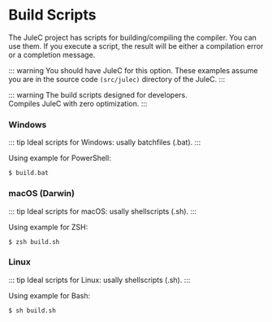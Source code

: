 # Build Scripts

The JuleC project has scripts for building/compiling the compiler. You can use them. If you execute a script, the result will be either a compilation error or a completion message.

::: warning
You should have JuleC for this option.
These examples assume you are in the source code `(src/julec)` directory of the JuleC.
:::

::: warning
The build scripts designed for developers. \
Compiles JuleC with zero optimization.
:::

### Windows
::: tip
Ideal scripts for Windows: usally batchfiles (.bat). 
:::

Using example for PowerShell:
```
$ build.bat
```

### macOS (Darwin)
::: tip
Ideal scripts for macOS: usally shellscripts (.sh).
:::

Using example for ZSH:
```
$ zsh build.sh
```

### Linux
::: tip
Ideal scripts for Linux: usally shellscripts (.sh). 
:::

Using example for Bash:
```
$ sh build.sh
```
